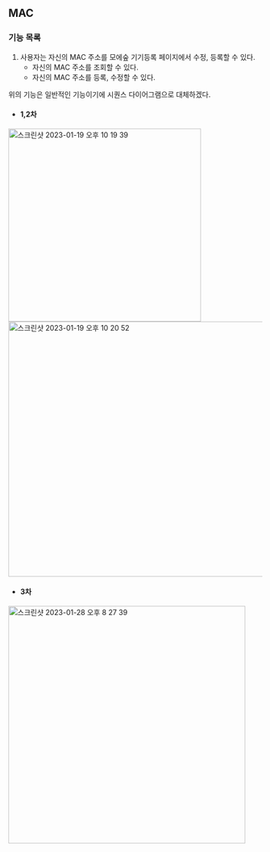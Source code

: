 ## MAC

### 기능 목록

1. 사용자는 자신의 MAC 주소를 모에숲 기기등록 페이지에서 수정, 등록할 수 있다.
    + 자신의 MAC 주소를 조회할 수 있다.
    + 자신의 MAC 주소를 등록, 수정할 수 있다.



위의 기능은 일반적인 기능이기에 시퀀스 다이어그램으로 대체하겠다.

+ #### 1,2차
<img width="382" alt="스크린샷 2023-01-19 오후 10 19 39" src="https://user-images.githubusercontent.com/102807742/213453301-2cf2fd7e-6fdb-4a46-8f29-00079c86bac7.png">

<img width="505" alt="스크린샷 2023-01-19 오후 10 20 52" src="https://user-images.githubusercontent.com/102807742/213453335-cc6cf2e1-2069-4b32-a9fc-aa0cecbc6bde.png">

+ #### 3차
<img width="470" alt="스크린샷 2023-01-28 오후 8 27 39" src="https://user-images.githubusercontent.com/102807742/215264027-880575f5-c9de-4fcf-ae21-b2271ee57e38.png">